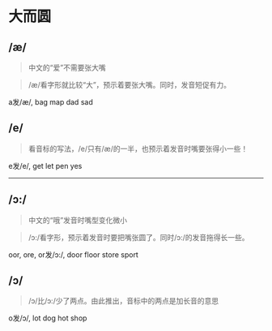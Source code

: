 # 大而圆

## /æ/
> 中文的“爱”不需要张大嘴

> /æ/看字形就比较“大”，预示着要张大嘴。同时，发音短促有力。

a发/æ/, bag  map  dad	sad  


## /e/

> 看音标的写法，/e/只有/æ/的一半，也预示着发音时嘴要张得小一些！

e发/e/, get  let  pen  yes

---

##  /ɔ:/
> 中文的“哦”发音时嘴型变化微小

> /ɔ:/看字形，预示着发音时要把嘴张圆了。同时/ɔ:/的发音拖得长一些。

oor, ore, or发/ɔ:/, door floor store sport 



## /ɔ/
>  /ɔ/比/ɔ:/少了两点。由此推出，音标中的两点是加长音的意思

o发/ɔ/, lot dog hot shop 
